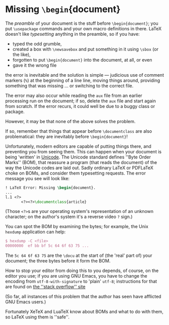 # Missing `\begin`{document}

The _preamble_ of your document is the stuff before
`\begin{document}`; you put `\usepackage` commands and
your own macro definitions in there.  LaTeX doesn't like
_typesetting_ anything in the preamble, so if you have:
  

-  typed the odd grumble,
-  created a box with `\newsavebox` and put something in it
    using `\sbox` (or the like),
-  forgotten to put `\begin{document}` into the document,
    at all, or even
-  gave it the wrong file

the error is inevitable and the solution is simple&nbsp;&mdash; judicious use
of comment markers (`%`) at the beginning of a line
line, moving things around, providing something that was
missing&nbsp;&hellip; or switching to the correct file.

The error may also occur while reading the `aux` file from an
earlier processing run on the document; if so, delete the
`aux` file and start again from scratch.  If the error
recurs, it could well be due to a buggy class or package.

However, it may be that none of the above solves the problem.

If so, remember that things that appear before `\documentclass` are
also problematical: they are inevitably before
`\begin{document}`!

Unfortunately, modern editors are capable of putting things there, and
preventing you from seeing them.  This can happen when your document
is being 'written' in [Unicode](./FAQ-unicode.html).  The Unicode
standard defines ''Byte Order Marks'' (BOM), that reassure a
program (that reads the document) of the way the Unicode codes are
laid out.  Sadly ordinary LaTeX or PDFLaTeX choke on
BOMs, and consider them typesetting requests.  The error
message you see will look like:
```latex
! LaTeX Error: Missing \begin{document}.
...
l.1 <?>
       <?><?>\documentclass{article}
```
(Those `<?>`s are your operating system's representation of an
unknown character; on the author's system it's a reverse video
`?` sign.)

You can spot the BOM by examining the bytes; for example, the
Unix `hexdump` application can help:
```latex
$ hexdump -C <file>
00000000  ef bb bf 5c 64 6f 63 75 ...
```
The `5c 64 6f 63 75` are the `\docu` at the start of
(the 'real' part of) your document; the three bytes before it form the
BOM.

How to stop your editor from doing this to you depends, of course, on
the editor you use; if you are using GNU Emacs, you have to
change the encoding from `utf-8-with-signature` to 'plain'
`utf-8`; instructions for that are found on
[the ''stack overflow'' site](http://stackoverflow.com/questions/3859274/)

(So far, all instances of this problem that the author has seen have
afflicted GNU Emacs users.)

Fortunately XeTeX and LuaTeX know about BOMs and what to
do with them, so LaTeX using them is ''safe''.


